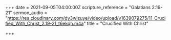 +++
date = 2021-09-05T04:00:00Z
scripture_reference = "Galatians 2:19-21"
sermon_audio = "https://res.cloudinary.com/dy3wlzuye/video/upload/v1639079275/11_Crucified_With_Christ_2.19-21_t6ekqh.m4a"
title = "Crucified With Christ"

+++
